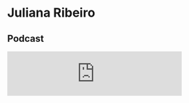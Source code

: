# Juliana Ribeiro

## Podcast

<iframe src="https://anchor.fm/juliana-ribeiro95/embed/episodes/Introduo--Ecologia-e129gsu" height="102px" width="400px" frameborder="0" scrolling="no"></iframe>